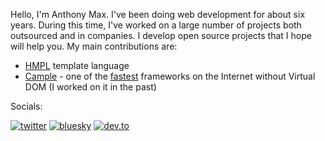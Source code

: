 Hello, I'm Anthony Max. I've been doing web development for about six years. During this time, I've worked on a large number of projects both outsourced and in companies. I develop open source projects that I hope will help you. My main contributions are:

- [HMPL](https://github.com/hmpl-language/hmpl) template language
- [Cample](https://github.com/Camplejs/Cample.js) - one of the [fastest](https://krausest.github.io/js-framework-benchmark/2024/table_chrome_130.0.6723.58.html) frameworks on the Internet without Virtual DOM (I worked on it in the past)

Socials:

[![twitter](https://img.shields.io/badge/Twitter-000?style=for-the-badge&logo=x&logoColor=white)](https://x.com/aanthonymax)
[![bluesky](https://img.shields.io/badge/BlueSky-000?style=for-the-badge&logo=bluesky&logoColor=white)](https://bsky.app/profile/anthonymax.bsky.social)
[![dev.to](https://img.shields.io/badge/Dev.to-000?style=for-the-badge&logo=dev.to&logoColor=white)](https://dev.to/anthonymax)
